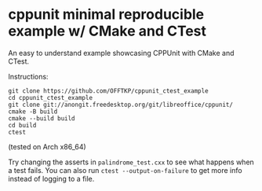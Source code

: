 # cppunit minimal reproducible example w/ CMake and CTest

An easy to understand example showcasing CPPUnit with CMake and CTest.

Instructions:
```
git clone https://github.com/OFFTKP/cppunit_ctest_example
cd cppunit_ctest_example
git clone git://anongit.freedesktop.org/git/libreoffice/cppunit/
cmake -B build
cmake --build build
cd build
ctest
```
(tested on Arch x86_64)

Try changing the asserts in `palindrome_test.cxx` to see what happens when a test fails.
You can also run `ctest --output-on-failure` to get more info instead of logging to a file.
